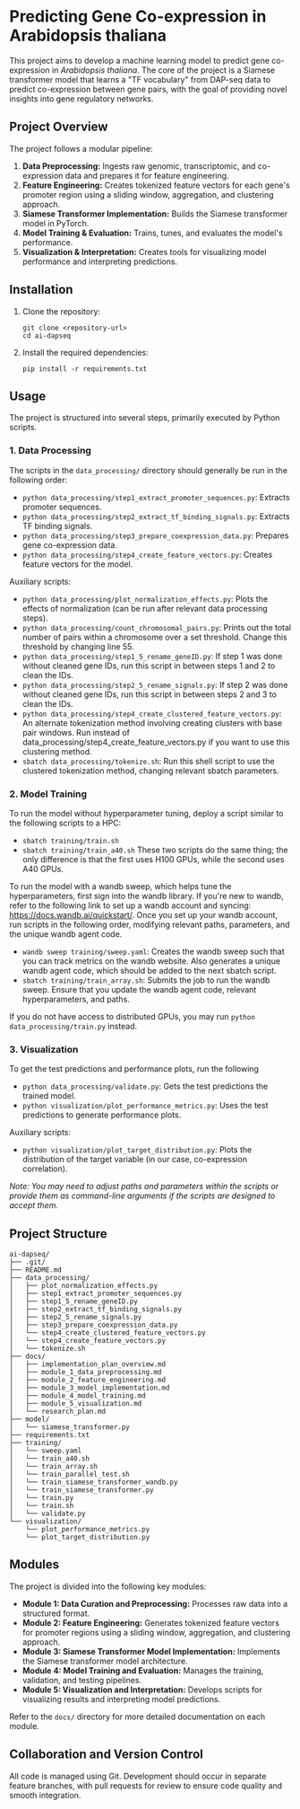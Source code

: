 # Predicting Gene Co-expression in Arabidopsis thaliana

This project aims to develop a machine learning model to predict gene co-expression in *Arabidopsis thaliana*. The core of the project is a Siamese transformer model that learns a "TF vocabulary" from DAP-seq data to predict co-expression between gene pairs, with the goal of providing novel insights into gene regulatory networks.

## Project Overview

The project follows a modular pipeline:
1.  **Data Preprocessing:** Ingests raw genomic, transcriptomic, and co-expression data and prepares it for feature engineering.
2.  **Feature Engineering:** Creates tokenized feature vectors for each gene's promoter region using a sliding window, aggregation, and clustering approach.
3.  **Siamese Transformer Implementation:** Builds the Siamese transformer model in PyTorch.
4.  **Model Training & Evaluation:** Trains, tunes, and evaluates the model's performance.
5.  **Visualization & Interpretation:** Creates tools for visualizing model performance and interpreting predictions.

## Installation

1.  Clone the repository:
    ```shell
    git clone <repository-url>
    cd ai-dapseq
    ```
2.  Install the required dependencies:
    ```shell
    pip install -r requirements.txt
    ```

## Usage

The project is structured into several steps, primarily executed by Python scripts.

### 1. Data Processing

The scripts in the `data_processing/` directory should generally be run in the following order:

*   `python data_processing/step1_extract_promoter_sequences.py`: Extracts promoter sequences.
*   `python data_processing/step2_extract_tf_binding_signals.py`: Extracts TF binding signals.
*   `python data_processing/step3_prepare_coexpression_data.py`: Prepares gene co-expression data.
*   `python data_processing/step4_create_feature_vectors.py`: Creates feature vectors for the model.

Auxiliary scripts:
*   `python data_processing/plot_normalization_effects.py`: Plots the effects of normalization (can be run after relevant data processing steps).
*   `python data_processing/count_chromosomal_pairs.py`: Prints out the total number of pairs within a chromosome over a set threshold. Change this threshold by changing line 55. 
*   `python data_processing/step1_5_rename_geneID.py`: If step 1 was done without cleaned gene IDs, run this script in between steps 1 and 2 to clean the IDs.
*   `python data_processing/step2_5_rename_signals.py`: If step 2 was done without cleaned gene IDs, run this script in between steps 2 and 3 to clean the IDs.
*   `python data_processing/step4_create_clustered_feature_vectors.py`: An alternate tokenization method involving creating clusters with base pair windows. Run instead of data_processing/step4_create_feature_vectors.py if you want to use this clustering method. 
*   `sbatch data_processing/tokenize.sh`: Run this shell script to use the clustered tokenization method, changing relevant sbatch parameters.

### 2. Model Training

To run the model without hyperparameter tuning, deploy a script similar to the following scripts to a HPC:
*   `sbatch training/train.sh` 
*   `sbatch training/train_a40.sh`
These two scripts do the same thing; the only difference is that the first uses H100 GPUs, while the second uses A40 GPUs. 

To run the model with a wandb sweep, which helps tune the hyperparameters, first sign into the wandb library. If you're new to wandb, refer to the following link to set up a wandb account and syncing: https://docs.wandb.ai/quickstart/. Once you set up your wandb account, run scripts in the following order, modifying relevant paths, parameters, and the unique wandb agent code. 
*   `wandb sweep training/sweep.yaml`: Creates the wandb sweep such that you can track metrics on the wandb website. Also generates a unique wandb agent code, which should be added to the next sbatch script. 
*   `sbatch training/train_array.sh`: Submits the job to run the wandb sweep. Ensure that you update the wandb agent code, relevant hyperparameters, and paths. 

If you do not have access to distributed GPUs, you may run `python data_processing/train.py` instead. 

### 3. Visualization
To get the test predictions and performance plots, run the following
*   `python data_processing/validate.py`: Gets the test predictions the trained model.
*   `python visualization/plot_performance_metrics.py`: Uses the test predictions to generate performance plots.

Auxiliary scripts: 
*   `python visualization/plot_target_distribution.py`: Plots the distribution of the target variable (in our case, co-expression correlation).

*Note: You may need to adjust paths and parameters within the scripts or provide them as command-line arguments if the scripts are designed to accept them.*

## Project Structure

```
ai-dapseq/
├── .git/
├── README.md
├── data_processing/
│   ├── plot_normalization_effects.py
│   ├── step1_extract_promoter_sequences.py
│   ├── step1_5_rename_geneID.py
│   ├── step2_extract_tf_binding_signals.py
│   ├── step2_5_rename_signals.py
│   ├── step3_prepare_coexpression_data.py
│   └── step4_create_clustered_feature_vectors.py
│   └── step4_create_feature_vectors.py
│   └── tokenize.sh
├── docs/
│   ├── implementation_plan_overview.md
│   ├── module_1_data_preprocessing.md
│   ├── module_2_feature_engineering.md
│   ├── module_3_model_implementation.md
│   ├── module_4_model_training.md
│   ├── module_5_visualization.md
│   └── research_plan.md
├── model/
│   └── siamese_transformer.py
├── requirements.txt
├── training/
│   └── sweep.yaml
│   └── train_a40.sh
│   └── train_array.sh
│   └── train_parallel_test.sh
│   └── train_siamese_transformer_wandb.py
│   └── train_siamese_transformer.py
│   └── train.py
│   └── train.sh
│   └── validate.py
└── visualization/
    └── plot_performance_metrics.py
    └── plot_target_distribution.py
```

## Modules

The project is divided into the following key modules:

*   **Module 1: Data Curation and Preprocessing:** Processes raw data into a structured format.
*   **Module 2: Feature Engineering:** Generates tokenized feature vectors for promoter regions using a sliding window, aggregation, and clustering approach.
*   **Module 3: Siamese Transformer Model Implementation:** Implements the Siamese transformer model architecture.
*   **Module 4: Model Training and Evaluation:** Manages the training, validation, and testing pipelines.
*   **Module 5: Visualization and Interpretation:** Develops scripts for visualizing results and interpreting model predictions.

Refer to the `docs/` directory for more detailed documentation on each module.

## Collaboration and Version Control

All code is managed using Git. Development should occur in separate feature branches, with pull requests for review to ensure code quality and smooth integration.
